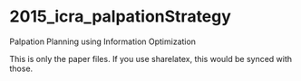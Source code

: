 # 2015_icra_palpationStrategy
Palpation Planning using Information Optimization

This is only the paper files. If you use sharelatex, this would be synced with those.
